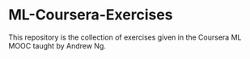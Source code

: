 # ML-Coursera-Exercises
This repository is the collection of exercises given in the Coursera ML MOOC taught by Andrew Ng.
